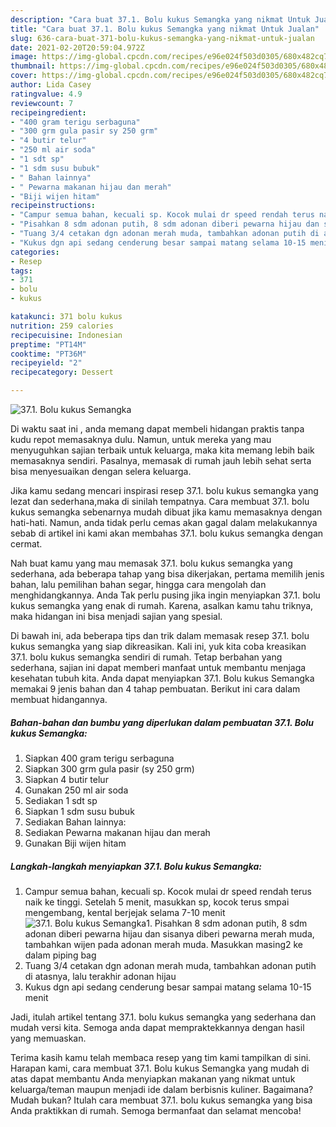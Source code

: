 ```yaml
---
description: "Cara buat 37.1. Bolu kukus Semangka yang nikmat Untuk Jualan"
title: "Cara buat 37.1. Bolu kukus Semangka yang nikmat Untuk Jualan"
slug: 636-cara-buat-371-bolu-kukus-semangka-yang-nikmat-untuk-jualan
date: 2021-02-20T20:59:04.972Z
image: https://img-global.cpcdn.com/recipes/e96e024f503d0305/680x482cq70/371-bolu-kukus-semangka-foto-resep-utama.jpg
thumbnail: https://img-global.cpcdn.com/recipes/e96e024f503d0305/680x482cq70/371-bolu-kukus-semangka-foto-resep-utama.jpg
cover: https://img-global.cpcdn.com/recipes/e96e024f503d0305/680x482cq70/371-bolu-kukus-semangka-foto-resep-utama.jpg
author: Lida Casey
ratingvalue: 4.9
reviewcount: 7
recipeingredient:
- "400 gram terigu serbaguna"
- "300 grm gula pasir sy 250 grm"
- "4 butir telur"
- "250 ml air soda"
- "1 sdt sp"
- "1 sdm susu bubuk"
- " Bahan lainnya"
- " Pewarna makanan hijau dan merah"
- "Biji wijen hitam"
recipeinstructions:
- "Campur semua bahan, kecuali sp. Kocok mulai dr speed rendah terus naik ke tinggi. Setelah 5 menit, masukkan sp, kocok terus smpai mengembang, kental berjejak selama 7-10 menit"
- "Pisahkan 8 sdm adonan putih, 8 sdm adonan diberi pewarna hijau dan sisanya diberi pewarna merah muda, tambahkan wijen pada adonan merah muda. Masukkan masing2 ke dalam piping bag"
- "Tuang 3/4 cetakan dgn adonan merah muda, tambahkan adonan putih di atasnya, lalu terakhir adonan hijau"
- "Kukus dgn api sedang cenderung besar sampai matang selama 10-15 menit"
categories:
- Resep
tags:
- 371
- bolu
- kukus

katakunci: 371 bolu kukus 
nutrition: 259 calories
recipecuisine: Indonesian
preptime: "PT14M"
cooktime: "PT36M"
recipeyield: "2"
recipecategory: Dessert

---
```



![37.1. Bolu kukus Semangka](https://img-global.cpcdn.com/recipes/e96e024f503d0305/680x482cq70/371-bolu-kukus-semangka-foto-resep-utama.jpg)

Di waktu  saat ini , anda memang dapat membeli hidangan praktis tanpa kudu repot memasaknya dulu. Namun, untuk mereka yang mau menyuguhkan sajian terbaik untuk keluarga, maka kita memang lebih baik memasaknya sendiri. Pasalnya, memasak di rumah jauh lebih sehat serta bisa menyesuaikan dengan selera keluarga.

Jika kamu sedang mencari inspirasi resep 37.1. bolu kukus semangka yang lezat dan sederhana,maka di sinilah tempatnya. Cara membuat 37.1. bolu kukus semangka  sebenarnya mudah dibuat jika kamu memasaknya dengan hati-hati. Namun, anda tidak perlu cemas akan gagal dalam melakukannya 
sebab di artikel ini kami akan membahas 37.1. bolu kukus semangka dengan cermat.  



Nah buat kamu yang mau memasak 37.1. bolu kukus semangka yang sederhana, ada beberapa tahap yang bisa dikerjakan, pertama memilih jenis bahan, lalu pemilihan bahan segar, hingga cara mengolah dan menghidangkannya. Anda Tak perlu pusing jika ingin menyiapkan 37.1. bolu kukus semangka yang enak di rumah. Karena, asalkan kamu  tahu triknya, maka hidangan ini bisa menjadi sajian yang spesial.

Di bawah ini, ada beberapa tips dan trik dalam memasak resep 37.1. bolu kukus semangka yang siap dikreasikan. Kali ini, yuk kita coba kreasikan 37.1. bolu kukus semangka sendiri di rumah. Tetap berbahan yang sederhana, sajian ini dapat memberi manfaat untuk membantu menjaga kesehatan tubuh kita. Anda dapat menyiapkan 37.1. Bolu kukus Semangka memakai 9 jenis bahan dan 4 tahap pembuatan. Berikut ini cara dalam membuat hidangannya.

<!--inarticleads1-->

##### Bahan-bahan dan bumbu yang diperlukan dalam pembuatan 37.1. Bolu kukus Semangka:

1. Siapkan 400 gram terigu serbaguna
1. Siapkan 300 grm gula pasir (sy 250 grm)
1. Siapkan 4 butir telur
1. Gunakan 250 ml air soda
1. Sediakan 1 sdt sp
1. Siapkan 1 sdm susu bubuk
1. Sediakan  Bahan lainnya:
1. Sediakan  Pewarna makanan hijau dan merah
1. Gunakan Biji wijen hitam




<!--inarticleads2-->

##### Langkah-langkah menyiapkan 37.1. Bolu kukus Semangka:

1. Campur semua bahan, kecuali sp. Kocok mulai dr speed rendah terus naik ke tinggi. Setelah 5 menit, masukkan sp, kocok terus smpai mengembang, kental berjejak selama 7-10 menit
<img src="https://img-global.cpcdn.com/steps/a2b3cece52c4e812/160x128cq70/371-bolu-kukus-semangka-langkah-memasak-1-foto.jpg" alt="37.1. Bolu kukus Semangka">1. Pisahkan 8 sdm adonan putih, 8 sdm adonan diberi pewarna hijau dan sisanya diberi pewarna merah muda, tambahkan wijen pada adonan merah muda. Masukkan masing2 ke dalam piping bag
1. Tuang 3/4 cetakan dgn adonan merah muda, tambahkan adonan putih di atasnya, lalu terakhir adonan hijau
1. Kukus dgn api sedang cenderung besar sampai matang selama 10-15 menit




Jadi, itulah artikel tentang  37.1. bolu kukus semangka  yang sederhana dan mudah versi kita. Semoga anda dapat mempraktekkannya dengan hasil yang memuaskan. 

Terima kasih kamu telah membaca resep yang tim kami tampilkan di sini. Harapan kami, cara membuat  37.1. Bolu kukus Semangka yang mudah di atas dapat membantu Anda menyiapkan makanan yang nikmat untuk keluarga/teman maupun menjadi ide dalam berbisnis kuliner. Bagaimana? Mudah bukan? Itulah cara membuat 37.1. bolu kukus semangka yang bisa Anda praktikkan di rumah. Semoga bermanfaat dan selamat mencoba!

